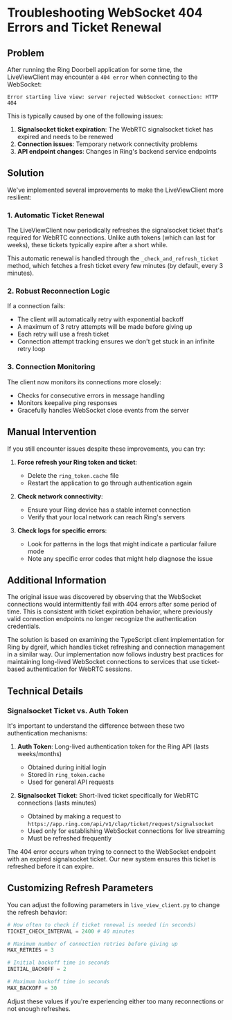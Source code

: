 # Troubleshooting WebSocket 404 Errors and Ticket Renewal

## Problem

After running the Ring Doorbell application for some time, the LiveViewClient may encounter a `404 error` when connecting to the WebSocket:

```
Error starting live view: server rejected WebSocket connection: HTTP 404
```

This is typically caused by one of the following issues:

1. **Signalsocket ticket expiration**: The WebRTC signalsocket ticket has expired and needs to be renewed
2. **Connection issues**: Temporary network connectivity problems
3. **API endpoint changes**: Changes in Ring's backend service endpoints

## Solution

We've implemented several improvements to make the LiveViewClient more resilient:

### 1. Automatic Ticket Renewal

The LiveViewClient now periodically refreshes the signalsocket ticket that's required for WebRTC connections. Unlike auth tokens (which can last for weeks), these tickets typically expire after a short while.

This automatic renewal is handled through the `_check_and_refresh_ticket` method, which fetches a fresh ticket every few minutes (by default, every 3 minutes).

### 2. Robust Reconnection Logic

If a connection fails:

- The client will automatically retry with exponential backoff
- A maximum of 3 retry attempts will be made before giving up
- Each retry will use a fresh ticket
- Connection attempt tracking ensures we don't get stuck in an infinite retry loop

### 3. Connection Monitoring

The client now monitors its connections more closely:

- Checks for consecutive errors in message handling
- Monitors keepalive ping responses
- Gracefully handles WebSocket close events from the server

## Manual Intervention

If you still encounter issues despite these improvements, you can try:

1. **Force refresh your Ring token and ticket**:

   - Delete the `ring_token.cache` file
   - Restart the application to go through authentication again

2. **Check network connectivity**:

   - Ensure your Ring device has a stable internet connection
   - Verify that your local network can reach Ring's servers

3. **Check logs for specific errors**:
   - Look for patterns in the logs that might indicate a particular failure mode
   - Note any specific error codes that might help diagnose the issue

## Additional Information

The original issue was discovered by observing that the WebSocket connections would intermittently fail with 404 errors after some period of time. This is consistent with ticket expiration behavior, where previously valid connection endpoints no longer recognize the authentication credentials.

The solution is based on examining the TypeScript client implementation for Ring by dgreif, which handles ticket refreshing and connection management in a similar way. Our implementation now follows industry best practices for maintaining long-lived WebSocket connections to services that use ticket-based authentication for WebRTC sessions.

## Technical Details

### Signalsocket Ticket vs. Auth Token

It's important to understand the difference between these two authentication mechanisms:

1. **Auth Token**: Long-lived authentication token for the Ring API (lasts weeks/months)

   - Obtained during initial login
   - Stored in `ring_token.cache`
   - Used for general API requests

2. **Signalsocket Ticket**: Short-lived ticket specifically for WebRTC connections (lasts minutes)
   - Obtained by making a request to `https://app.ring.com/api/v1/clap/ticket/request/signalsocket`
   - Used only for establishing WebSocket connections for live streaming
   - Must be refreshed frequently

The 404 error occurs when trying to connect to the WebSocket endpoint with an expired signalsocket ticket. Our new system ensures this ticket is refreshed before it can expire.

## Customizing Refresh Parameters

You can adjust the following parameters in `live_view_client.py` to change the refresh behavior:

```python
# How often to check if ticket renewal is needed (in seconds)
TICKET_CHECK_INTERVAL = 2400 # 40 minutes

# Maximum number of connection retries before giving up
MAX_RETRIES = 3

# Initial backoff time in seconds
INITIAL_BACKOFF = 2

# Maximum backoff time in seconds
MAX_BACKOFF = 30
```

Adjust these values if you're experiencing either too many reconnections or not enough refreshes.

